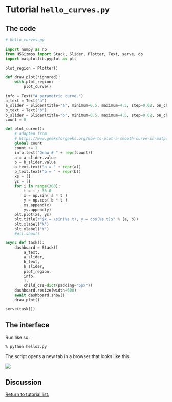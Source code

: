 

# Tutorial `hello_curves.py`

## The code

```Python
# hello_curves.py

import numpy as np
from H5Gizmos import Stack, Slider, Plotter, Text, serve, do
import matplotlib.pyplot as plt

plot_region = Plotter()

def draw_plot(*ignored):
    with plot_region:
        plot_curve()

info = Text("A parametric curve.")
a_text = Text("a")
a_slider = Slider(title="a", minimum=0.5, maximum=4.5, step=0.02, on_change=draw_plot)
b_text = Text("b")
b_slider = Slider(title="b", minimum=0.5, maximum=4.5, step=0.02, on_change=draw_plot)
count = 0

def plot_curve():
    # adapted from
    # https://www.geeksforgeeks.org/how-to-plot-a-smooth-curve-in-matplotlib/
    global count
    count += 1
    info.text("Draw # " + repr(count))
    a = a_slider.value
    b = b_slider.value
    a_text.text("a = " + repr(a))
    b_text.text("b = " + repr(b))
    xs = []
    ys = []
    for i in range(300):
        t = i / 33.0
        x = np.sin( a * t )
        y = np.cos( b * t )
        xs.append(x)
        ys.append(y)
    plt.plot(xs, ys)
    plt.title(r"$x = \sin(%s t), y = cos(%s t)$" % (a, b))
    plt.xlabel("X")
    plt.ylabel("Y")
    #plt.show()

async def task():
    dashboard = Stack([
        a_text,
        a_slider,
        b_text,
        b_slider,
        plot_region,
        info,
        ],
        child_css=dict(padding="5px"))
    dashboard.resize(width=600)
    await dashboard.show()
    draw_plot()

serve(task())
```

## The interface

Run like so:

```bash
% python hello3.py
```

The script opens a new tab in a browser that looks like this.

<img src="../curves.gif">


## Discussion


<a href="README.md">Return to tutorial list.</a>
